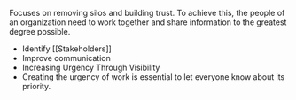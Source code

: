 Focuses on removing silos and building trust. 
To achieve this, the people of an organization need to work together and share information to the greatest degree possible.

- Identify [[Stakeholders]] 
- Improve communication
- Increasing Urgency Through Visibility
- Creating the urgency of work is essential to let everyone know about its priority.